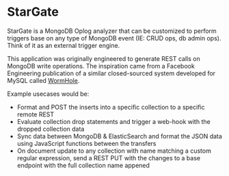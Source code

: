 # StarGate
StarGate is a MongoDB Oplog analyzer that can be customized to perform triggers base on any type of MongoDB event (IE: CRUD ops, db admin ops). Think of it as an external trigger engine.

This application was originally engineered to generate REST calls on MongoDB write operations.  The inspiration came from a Facebook Engineering publication of a similar closed-sourced system developed for MySQL called <a href="https://www.facebook.com/notes/facebook-engineering/wormhole-pubsub-system-moving-data-through-space-and-time/10151504075843920">WormHole</a>.

Example usecases would be: 
* Format and POST the inserts into a specific collection to a specific remote REST
* Evaluate collection drop statements and trigger a web-hook with the dropped collection data
* Sync data between MongoDB & ElasticSearch and format the JSON data using JavaScript functions between the transfers
* On document update to any collection with name matching a custom regular expression, send a REST PUT with the changes to a base endpoint with the full collection name appened
